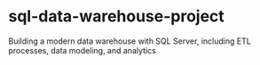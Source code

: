 # sql-data-warehouse-project
Building a modern data warehouse with SQL Server,  including ETL processes, data modeling, and analytics
